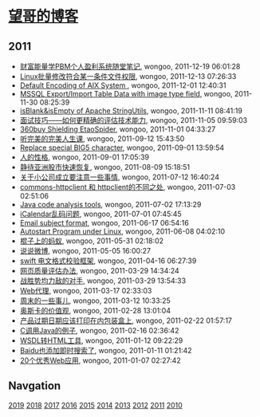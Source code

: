 # [望哥的博客](http://blog.sisopipo.com)

## 2011
* [财富能量学PBM个人盈利系统随堂笔记](/2011/2011-12-19-PBM), wongoo, 2011-12-19 06:01:28
* [Linux批量修改符合某一条件文件权限](/2011/2011-12-13-batch_mod_permission_by_pattern_in_linux), wongoo, 2011-12-13 07:26:33
* [Default Encoding of AIX System ](/2011/2011-12-01-default-encoding-of-aix-system), wongoo, 2011-12-01 12:40:31
* [MSSQL Export/Import Table Data with image type field](/2011/2011-11-30-mssql-exportimport-table-data-with-image-type-field), wongoo, 2011-11-30 08:25:39
* [isBlank&isEmpty of Apache StringUtils](/2011/2011-11-11-isblankisempty-of-apache-stringutils), wongoo, 2011-11-11 08:41:19
* [面试技巧——如何更精确的评估技术能力](/2011/2011-11-05-how_to_evaluate_skill_in_interview), wongoo, 2011-11-05 09:59:03
* [360buy Shielding EtaoSpider](/2011/2011-11-01-360buy-shielding-etaospider), wongoo, 2011-11-01 04:33:27
* [听完美的完美人生课](/2011/2011-09-12-wanmei-lecture), wongoo, 2011-09-12 15:43:50
* [Replace special BIG5 character](/2011/2011-09-01-replace-char-with-ufffd-when-decode-failed), wongoo, 2011-09-01 13:59:54
* [人的性格](/2011/2011-09-01-human_nature), wongoo, 2011-09-01 17:05:39
* [静待亚洲股市快速恢复](/2011/2011-08-09-wish_asia_stock_get_well), wongoo, 2011-08-09 15:18:51
* [关于小公司成立要注意一些事情](/2011/2011-07-12-tips_should_noticed_when_building_little_company), wongoo, 2011-07-12 16:40:24
* [commons-httpclient 和 httpclient的不同之处](/2011/2011-07-03-commons-httpclient-and-httpclient), wongoo, 2011-07-03 02:51:06
* [Java code analysis tools](/2011/2011-07-02-java-code-analysis-tools), wongoo, 2011-07-02 17:13:29
* [iCalendar乱码问题](/2011/2011-07-01-icalendar_mass_code), wongoo, 2011-07-01 07:45:45
* [Email subject format](/2011/2011-06-17-email-subject-format), wongoo, 2011-06-17 06:54:16
* [Autostart Program under Linux](/2011/2011-06-08-autostart-program-under-linux), wongoo, 2011-06-08 04:02:10
* [棍子上的蚂蚁](/2011/2011-05-31-ant_on_the_stick), wongoo, 2011-05-31 02:18:02
* [说说微博](/2011/2011-05-05-about_weibo), wongoo, 2011-05-05 16:00:27
* [swift 电文格式校验框架](/2011/2011-04-16-swift_format_check_framework), wongoo, 2011-04-16 06:27:39
* [网页质量评估办法](/2011/2011-03-29-how_to_judge_a_good_web_page), wongoo, 2011-03-29 14:34:24
* [战胜势均力敌的对手](/2011/2011-03-29-how_to_beat_powerful_enemy), wongoo, 2011-03-29 13:54:33
* [Web代理](/2011/2011-03-17-web_proxy), wongoo, 2011-03-17 02:33:03
* [周末的一些事儿](/2011/2011-03-12-something), wongoo, 2011-03-12 10:33:25
* [奥斯卡的价值观](/2011/2011-02-28-oscar_value), wongoo, 2011-02-28 13:01:04
* [产品过期日期应该打印在内包装盒上](/2011/2011-02-22-product_usage_deadline_should_printed_on_packages), wongoo, 2011-02-22 01:57:17
* [C调用Java的例子](/2011/2011-02-16-c_invoke_java), wongoo, 2011-02-16 02:36:42
* [WSDL转HTML工具](/2011/2011-01-12-wsdl2htmltool), wongoo, 2011-01-12 09:22:29
* [Baidu也添加即时搜索了](/2011/2011-01-11-baidu-instant-search), wongoo, 2011-01-11 01:21:42
* [20个优秀Web应用](/2011/2011-01-07-20_good_web_app), wongoo, 2011-01-07 02:27:42

## Navgation
[2019](/2019/)
[2018](/2018/)
[2017](/2017/)
[2016](/2016/)
[2015](/2015/)
[2014](/2014/)
[2013](/2013/)
[2012](/2012/)
[2011](/2011/)
[2010](/2010/)
